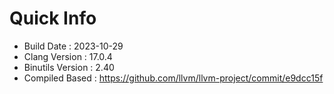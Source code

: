 # Quick Info
* Build Date : 2023-10-29
* Clang Version : 17.0.4
* Binutils Version : 2.40
* Compiled Based : https://github.com/llvm/llvm-project/commit/e9dcc15f
